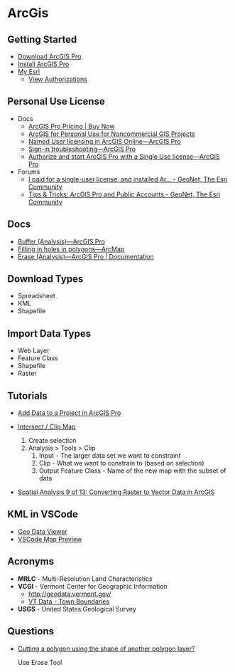 # ArcGis


## Getting Started


* [Download ArcGIS Pro](https://pro.arcgis.com/en/pro-app/latest/get-started/download-arcgis-pro.htm)
* [Install ArcGIS Pro](https://pro.arcgis.com/en/pro-app/latest/get-started/install-and-sign-in-to-arcgis-pro.htm)
* [My Esri](https://my.esri.com)
  * [View Authorizations](https://my.esri.com/#/authorizations)


## Personal Use License

* Docs
  * [ArcGIS Pro Pricing | Buy Now](https://www.esri.com/en-us/arcgis/products/arcgis-pro/buy)
  * [ArcGIS for Personal Use for Noncommercial GIS Projects](https://www.esri.com/en-us/arcgis/products/arcgis-for-personal-use/overview)
  * [Named User licensing in ArcGIS Online—ArcGIS Pro](https://pro.arcgis.com/en/pro-app/latest/get-started/named-user-licenses.htm)
  * [Sign-in troubleshooting—ArcGIS Pro](https://pro.arcgis.com/en/pro-app/latest/get-started/sign-in-troubleshooting.htm)
  * [Authorize and start ArcGIS Pro with a Single Use license—ArcGIS Pro](https://pro.arcgis.com/en/pro-app/latest/get-started/authorize-and-start-arcgis-pro-with-a-single-use-license.htm)
* Forums
  * [I paid for a single-user license, and installed Ar... - GeoNet, The Esri Community](https://community.esri.com/t5/esri-software-security-privacy/i-paid-for-a-single-user-license-and-installed-arc-pro-but-it/td-p/80109)
  * [Tips & Tricks: ArcGIS Pro and Public Accounts - GeoNet, The Esri Community](https://community.esri.com/t5/my-esri-blog/tips-tricks-arcgis-pro-and-public-accounts/ba-p/888451)

## Docs

* [Buffer (Analysis)—ArcGIS Pro](https://pro.arcgis.com/en/pro-app/latest/tool-reference/analysis/buffer.htm)
* [Filling in holes in polygons—ArcMap](https://desktop.arcgis.com/en/arcmap/latest/manage-data/editing-fundamentals/filling-in-holes-in-polygons.htm)
* [Erase (Analysis)—ArcGIS Pro | Documentation](https://pro.arcgis.com/en/pro-app/latest/tool-reference/analysis/erase.htm)

## Download Types

* Spreadsheet
* KML
* Shapefile

## Import Data Types

* Web Layer
* Feature Class
* Shapefile
* Raster


## Tutorials

* [Add Data to a Project in ArcGIS Pro](https://www.youtube.com/watch?v=67N1tNrwRyM)
* [Intersect / Clip Map](https://www.youtube.com/watch?v=flwEcuBtnss)

  1. Create selection
  2. Analysis > Tools > Clip
     1. Input - The larger data set we want to constraint
     2. Clip - What we want to constrain to (based on selection)
     3. Output Feature Class - Name of the new map with the subset of data

* [Spatial Analysis 9 of 13: Converting Raster to Vector Data in ArcGIS](https://www.youtube.com/watch?v=RXyRZIPcPj8)



## KML in VSCode


* [Geo Data Viewer](https://marketplace.visualstudio.com/items?itemName=RandomFractalsInc.geo-data-viewer)
* [VSCode Map Preview](https://marketplace.visualstudio.com/items?itemName=jumpinjackie.vscode-map-preview)

## Acronyms

* **MRLC** - Multi-Resolution Land Characteristics
* **VCGI** - Vermont Center for Geographic Information
  * http://geodata.vermont.gov/
  * [VT Data - Town Boundaries](https://geodata.vermont.gov/datasets/vt-data-town-boundaries)
* **USGS** - United States Geological Survey

## Questions

* [Cutting a polygon using the shape of another polygon layer?](https://gis.stackexchange.com/a/225059/16879)

  Use Erase Tool




